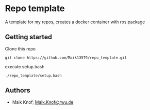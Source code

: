 # Repo template
A template for my repos, creates a docker container with ros package

## Getting started
Clone this repo
```
git clone https://github.com/Maik13579/repo_template.git
```

execute setup.bash
```
./repo_template/setup.bash
```

## Authors
 - Maik Knof; Maik.Knof@rwu.de
